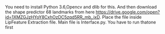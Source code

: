 You need to install Python 3.6,Opencv and dlib for this. And then download the shape predictor 68 landmarks from here https://drive.google.com/open?id=1XMZGJzHYoY8CxhOzDC5zqd5RR_mb_jxD.
 Place the file inside LipFeature Extraction file. Main file is Interface.py. You have to run thatone first
